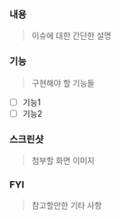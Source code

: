 ### 내용

> 이슈에 대한 간단한 설명

### 기능

> 구현해야 할 기능들

- [ ] 기능1
- [ ] 기능2

### 스크린샷

> 첨부할 화면 이미지

### FYI

> 참고할만한 기타 사항

